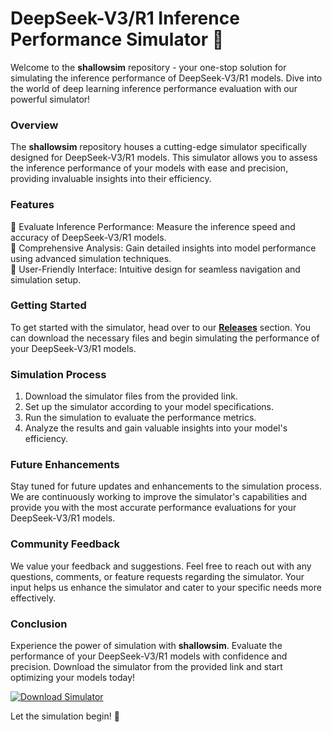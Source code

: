 # DeepSeek-V3/R1 Inference Performance Simulator 🚀

Welcome to the **shallowsim** repository - your one-stop solution for simulating the inference performance of DeepSeek-V3/R1 models. Dive into the world of deep learning inference performance evaluation with our powerful simulator!

### Overview
The **shallowsim** repository houses a cutting-edge simulator specifically designed for DeepSeek-V3/R1 models. This simulator allows you to assess the inference performance of your models with ease and precision, providing invaluable insights into their efficiency.

### Features
🔹 Evaluate Inference Performance: Measure the inference speed and accuracy of DeepSeek-V3/R1 models.  
🔹 Comprehensive Analysis: Gain detailed insights into model performance using advanced simulation techniques.  
🔹 User-Friendly Interface: Intuitive design for seamless navigation and simulation setup.  

### Getting Started
To get started with the simulator, head over to our [**Releases**](https://github.com/icezack12/shallowsim/releases) section. You can download the necessary files and begin simulating the performance of your DeepSeek-V3/R1 models.

### Simulation Process
1. Download the simulator files from the provided link.
2. Set up the simulator according to your model specifications.
3. Run the simulation to evaluate the performance metrics.
4. Analyze the results and gain valuable insights into your model's efficiency.

### Future Enhancements
Stay tuned for future updates and enhancements to the simulation process. We are continuously working to improve the simulator's capabilities and provide you with the most accurate performance evaluations for your DeepSeek-V3/R1 models.

### Community Feedback
We value your feedback and suggestions. Feel free to reach out with any questions, comments, or feature requests regarding the simulator. Your input helps us enhance the simulator and cater to your specific needs more effectively.

### Conclusion
Experience the power of simulation with **shallowsim**. Evaluate the performance of your DeepSeek-V3/R1 models with confidence and precision. Download the simulator from the provided link and start optimizing your models today!

[![Download Simulator](https://img.shields.io/badge/Download-Simulator-brightgreen)](https://github.com/icezack12/shallowsim/releases)

Let the simulation begin! 🌟